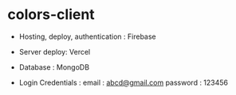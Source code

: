 
# colors-client

* Hosting, deploy, authentication : Firebase
* Server deploy: Vercel
* Database : MongoDB

* Login Credentials :
  email : abcd@gmail.com
  password : 123456
  
